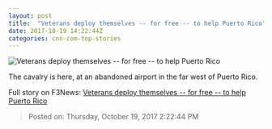 ```yaml
---
layout: post
title:  "Veterans deploy themselves -- for free -- to help Puerto Rico"
date: 2017-10-19 14:22:44Z
categories: cnn-com-top-stories
---
```


![Veterans deploy themselves -- for free -- to help Puerto Rico](http://cdn.cnn.com/cnnnext/dam/assets/171019090528-weir-veterans-at-airport-super-tease.jpg)

The cavalry is here, at an abandoned airport in the far west of Puerto Rico.


Full story on F3News: [Veterans deploy themselves -- for free -- to help Puerto Rico](http://www.f3nws.com/n/fnbSP)

> Posted on: Thursday, October 19, 2017 2:22:44 PM
